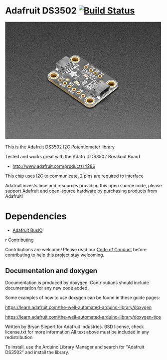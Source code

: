 # Adafruit DS3502 [![Build Status](https://github.com/adafruit/Adafruit_DS3502/workflows/Arduino%20Library%20CI/badge.svg)](https://github.com/adafruit/Adafruit_DS3502/actions)

<a href="https://www.adafruit.com/products/4286"><img src="assets/board.jpg?raw=true" width="500px"></a>

This is the Adafruit DS3502 I2C Potentiometer library

Tested and works great with the Adafruit DS3502 Breakout Board 
* http://www.adafruit.com/products/4286

This chip uses I2C to communicate, 2 pins are required to interface

Adafruit invests time and resources providing this open source code, please support Adafruit and open-source hardware by purchasing products from Adafruit!

# Dependencies
 * [Adafruit BusIO](https://github.com/adafruit/Adafruit_BusIO)

r Contributing

Contributions are welcome! Please read our [Code of Conduct](https://github.com/adafruit/Adafruit_DS3502/blob/master/CODE_OF_CONDUCT.md>)
before contributing to help this project stay welcoming.

## Documentation and doxygen
Documentation is produced by doxygen. Contributions should include documentation for any new code added.

Some examples of how to use doxygen can be found in these guide pages:

https://learn.adafruit.com/the-well-automated-arduino-library/doxygen

https://learn.adafruit.com/the-well-automated-arduino-library/doxygen-tips

Written by Bryan Siepert for Adafruit Industries.
BSD license, check license.txt for more information
All text above must be included in any redistribution

To install, use the Arduino Library Manager and search for "Adafruit DS3502" and install the library.

